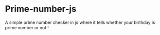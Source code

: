 # Prime-number-js
A simple prime number checker in js where it tells whether your birthday is prime number or not !
